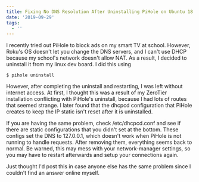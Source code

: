 ```yaml
---
title: Fixing No DNS Resolution After Uninstalling PiHole on Ubuntu 18.04
date: '2019-09-29'
tags:
  - ''
---
```

I recently tried out PiHole to block ads on my smart TV at school. However, Roku's OS doesn't let you change the DNS servers, and I can't use DHCP because my school's network doesn't allow NAT. As a result, I decided to uninstall it from my linux dev board. I did this using 

```
$ pihole uninstall
```

However, after completing the uninstall and restarting, I was left without internet access. At first, I thought this was a result of my ZeroTier installation conflicting with PiHole's uninstall, because I had lots of routes that seemed strange. I later found that the dhcpcd configuration that PiHole creates to keep the IP static isn't reset after it is uninstalled. 

If you are having the same problem, check /etc/dhcpcd.conf and see if there are static configurations that you didn't set at the bottom. These configs set the DNS to 127.0.0.1, which doesn't work when PiHole is not running to handle requests. After removing them, everything seems back to normal. Be warned, this may mess with your network-manager settings, so you may have to restart afterwards and setup your connections again.

Just thought I'd post this in case anyone else has the same problem since I couldn't find an answer online myself.
